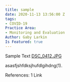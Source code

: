 ```yaml
---
title: sample
date: 2020-11-13 13:56:00 Z
tags:
- COVID-19
Practice Area:
- Monitoring and Evaluation
Author: Gaby Larkin
Is Featured: true
---
```


Sample Text
[DSC_0412.JPG](/uploads/DSC_0412.JPG)

asasfjshfdksjhufdlgihdng(1). 





References:
1 Link